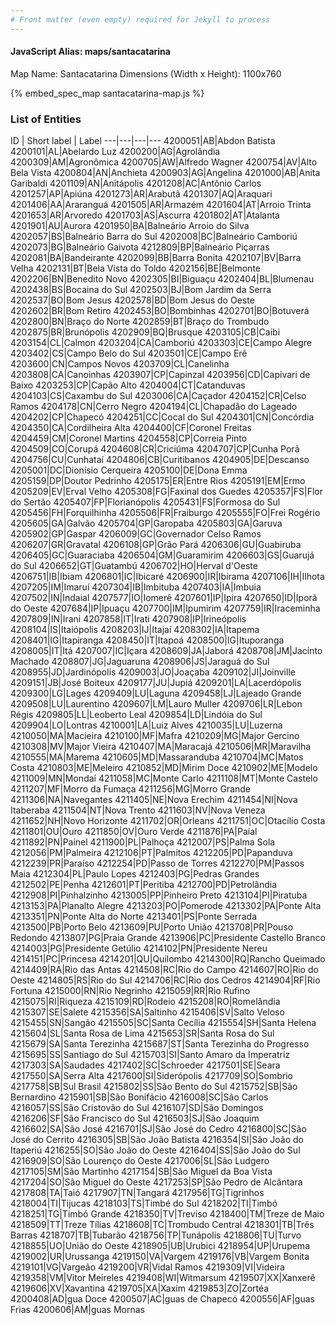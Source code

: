 ```yaml
---
# Front matter (even empty) required for Jekyll to process
---
```


#### JavaScript Alias: maps/santacatarina

Map Name: Santacatarina
Dimensions (Width x Height): 1100x760



{% embed_spec_map santacatarina-map.js %}

### List of Entities

ID | Short label | Label
---|---|---|---
4200051|AB|Abdon Batista
4200101|AL|Abelardo Luz
4200200|AG|Agrolândia
4200309|AM|Agronômica
4200705|AW|Alfredo Wagner
4200754|AV|Alto Bela Vista
4200804|AN|Anchieta
4200903|AG|Angelina
4201000|AB|Anita Garibaldi
4201109|AN|Anitápolis
4201208|AC|Antônio Carlos
4201257|AP|Apiúna
4201273|AR|Arabutã
4201307|AQ|Araquari
4201406|AA|Araranguá
4201505|AR|Armazém
4201604|AT|Arroio Trinta
4201653|AR|Arvoredo
4201703|AS|Ascurra
4201802|AT|Atalanta
4201901|AU|Aurora
4201950|BA|Balneário Arroio do Silva
4202057|BS|Balneário Barra do Sul
4202008|BC|Balneário Camboriú
4202073|BG|Balneário Gaivota
4212809|BP|Balneário Piçarras
4202081|BA|Bandeirante
4202099|BB|Barra Bonita
4202107|BV|Barra Velha
4202131|BT|Bela Vista do Toldo
4202156|BE|Belmonte
4202206|BN|Benedito Novo
4202305|BI|Biguaçu
4202404|BL|Blumenau
4202438|BS|Bocaina do Sul
4202503|BJ|Bom Jardim da Serra
4202537|BO|Bom Jesus
4202578|BD|Bom Jesus do Oeste
4202602|BR|Bom Retiro
4202453|BO|Bombinhas
4202701|BO|Botuverá
4202800|BN|Braço do Norte
4202859|BT|Braço do Trombudo
4202875|BR|Brunópolis
4202909|BQ|Brusque
4203105|CB|Caibi
4203154|CL|Calmon
4203204|CA|Camboriú
4203303|CE|Campo Alegre
4203402|CS|Campo Belo do Sul
4203501|CE|Campo Erê
4203600|CN|Campos Novos
4203709|CL|Canelinha
4203808|CA|Canoinhas
4203907|CP|Capinzal
4203956|CD|Capivari de Baixo
4203253|CP|Capão Alto
4204004|CT|Catanduvas
4204103|CS|Caxambu do Sul
4203006|CA|Caçador
4204152|CR|Celso Ramos
4204178|CN|Cerro Negro
4204194|CL|Chapadão do Lageado
4204202|CP|Chapecó
4204251|CC|Cocal do Sul
4204301|CN|Concórdia
4204350|CA|Cordilheira Alta
4204400|CF|Coronel Freitas
4204459|CM|Coronel Martins
4204558|CP|Correia Pinto
4204509|CO|Corupá
4204608|CR|Criciúma
4204707|CP|Cunha Porã
4204756|CU|Cunhataí
4204806|CB|Curitibanos
4204905|DE|Descanso
4205001|DC|Dionísio Cerqueira
4205100|DE|Dona Emma
4205159|DP|Doutor Pedrinho
4205175|ER|Entre Rios
4205191|EM|Ermo
4205209|EV|Erval Velho
4205308|FG|Faxinal dos Guedes
4205357|FS|Flor do Sertão
4205407|FP|Florianópolis
4205431|FS|Formosa do Sul
4205456|FH|Forquilhinha
4205506|FR|Fraiburgo
4205555|FO|Frei Rogério
4205605|GA|Galvão
4205704|GP|Garopaba
4205803|GA|Garuva
4205902|GP|Gaspar
4206009|GC|Governador Celso Ramos
4206207|GR|Gravatal
4206108|GP|Grão Pará
4206306|GU|Guabiruba
4206405|GC|Guaraciaba
4206504|GM|Guaramirim
4206603|GS|Guarujá do Sul
4206652|GT|Guatambú
4206702|HO|Herval d'Oeste
4206751|IB|Ibiam
4206801|IC|Ibicaré
4206900|IR|Ibirama
4207106|IH|Ilhota
4207205|IM|Imaruí
4207304|IB|Imbituba
4207403|IA|Imbuia
4207502|IN|Indaial
4207577|IO|Iomerê
4207601|IP|Ipira
4207650|ID|Iporã do Oeste
4207684|IP|Ipuaçu
4207700|IM|Ipumirim
4207759|IR|Iraceminha
4207809|IN|Irani
4207858|IT|Irati
4207908|IP|Irineópolis
4208104|IS|Itaiópolis
4208203|IJ|Itajaí
4208302|IA|Itapema
4208401|IG|Itapiranga
4208450|IT|Itapoá
4208500|IG|Ituporanga
4208005|IT|Itá
4207007|IC|Içara
4208609|JA|Jaborá
4208708|JM|Jacinto Machado
4208807|JG|Jaguaruna
4208906|JS|Jaraguá do Sul
4208955|JD|Jardinópolis
4209003|JO|Joaçaba
4209102|JI|Joinville
4209151|JB|José Boiteux
4209177|JU|Jupiá
4209201|LA|Lacerdópolis
4209300|LG|Lages
4209409|LU|Laguna
4209458|LJ|Lajeado Grande
4209508|LU|Laurentino
4209607|LM|Lauro Muller
4209706|LR|Lebon Régis
4209805|LL|Leoberto Leal
4209854|LD|Lindóia do Sul
4209904|LO|Lontras
4210001|LA|Luiz Alves
4210035|LU|Luzerna
4210050|MA|Macieira
4210100|MF|Mafra
4210209|MG|Major Gercino
4210308|MV|Major Vieira
4210407|MA|Maracajá
4210506|MR|Maravilha
4210555|MA|Marema
4210605|MD|Massaranduba
4210704|MC|Matos Costa
4210803|ME|Meleiro
4210852|MD|Mirim Doce
4210902|ME|Modelo
4211009|MN|Mondaí
4211058|MC|Monte Carlo
4211108|MT|Monte Castelo
4211207|MF|Morro da Fumaça
4211256|MG|Morro Grande
4211306|NA|Navegantes
4211405|NE|Nova Erechim
4211454|NI|Nova Itaberaba
4211504|NT|Nova Trento
4211603|NV|Nova Veneza
4211652|NH|Novo Horizonte
4211702|OR|Orleans
4211751|OC|Otacílio Costa
4211801|OU|Ouro
4211850|OV|Ouro Verde
4211876|PA|Paial
4211892|PN|Painel
4211900|PL|Palhoça
4212007|PS|Palma Sola
4212056|PM|Palmeira
4212106|PT|Palmitos
4212205|PD|Papanduva
4212239|PR|Paraíso
4212254|PD|Passo de Torres
4212270|PM|Passos Maia
4212304|PL|Paulo Lopes
4212403|PG|Pedras Grandes
4212502|PE|Penha
4212601|PT|Peritiba
4212700|PD|Petrolândia
4212908|PI|Pinhalzinho
4213005|PP|Pinheiro Preto
4213104|PI|Piratuba
4213153|PA|Planalto Alegre
4213203|PO|Pomerode
4213302|PA|Ponte Alta
4213351|PN|Ponte Alta do Norte
4213401|PS|Ponte Serrada
4213500|PB|Porto Belo
4213609|PU|Porto União
4213708|PR|Pouso Redondo
4213807|PG|Praia Grande
4213906|PC|Presidente Castello Branco
4214003|PG|Presidente Getúlio
4214102|PN|Presidente Nereu
4214151|PC|Princesa
4214201|QU|Quilombo
4214300|RQ|Rancho Queimado
4214409|RA|Rio das Antas
4214508|RC|Rio do Campo
4214607|RO|Rio do Oeste
4214805|RS|Rio do Sul
4214706|RC|Rio dos Cedros
4214904|RF|Rio Fortuna
4215000|RN|Rio Negrinho
4215059|RR|Rio Rufino
4215075|RI|Riqueza
4215109|RD|Rodeio
4215208|RO|Romelândia
4215307|SE|Salete
4215356|SA|Saltinho
4215406|SV|Salto Veloso
4215455|SN|Sangão
4215505|SC|Santa Cecília
4215554|SH|Santa Helena
4215604|SL|Santa Rosa de Lima
4215653|SR|Santa Rosa do Sul
4215679|SA|Santa Terezinha
4215687|ST|Santa Terezinha do Progresso
4215695|SS|Santiago do Sul
4215703|SI|Santo Amaro da Imperatriz
4217303|SA|Saudades
4217402|SC|Schroeder
4217501|SE|Seara
4217550|SA|Serra Alta
4217600|SI|Siderópolis
4217709|SO|Sombrio
4217758|SB|Sul Brasil
4215802|SS|São Bento do Sul
4215752|SB|São Bernardino
4215901|SB|São Bonifácio
4216008|SC|São Carlos
4216057|SS|São Cristovão do Sul
4216107|SD|São Domingos
4216206|SF|São Francisco do Sul
4216503|SJ|São Joaquim
4216602|SA|São José
4216701|SJ|São José do Cedro
4216800|SC|São José do Cerrito
4216305|SB|São João Batista
4216354|SI|São João do Itaperiú
4216255|SO|São João do Oeste
4216404|SS|São João do Sul
4216909|SO|São Lourenço do Oeste
4217006|SL|São Ludgero
4217105|SM|São Martinho
4217154|SB|São Miguel da Boa Vista
4217204|SO|São Miguel do Oeste
4217253|SP|São Pedro de Alcântara
4217808|TA|Taió
4217907|TN|Tangará
4217956|TG|Tigrinhos
4218004|TI|Tijucas
4218103|TS|Timbé do Sul
4218202|TI|Timbó
4218251|TG|Timbó Grande
4218350|TV|Treviso
4218400|TM|Treze de Maio
4218509|TT|Treze Tílias
4218608|TC|Trombudo Central
4218301|TB|Três Barras
4218707|TB|Tubarão
4218756|TP|Tunápolis
4218806|TU|Turvo
4218855|UO|União do Oeste
4218905|UB|Urubici
4218954|UP|Urupema
4219002|UR|Urussanga
4219150|VA|Vargem
4219176|VB|Vargem Bonita
4219101|VG|Vargeão
4219200|VR|Vidal Ramos
4219309|VI|Videira
4219358|VM|Vitor Meireles
4219408|WI|Witmarsum
4219507|XX|Xanxerê
4219606|XV|Xavantina
4219705|XA|Xaxim
4219853|ZO|Zortéa
4200408|AD|gua Doce
4200507|AC|guas de Chapecó
4200556|AF|guas Frias
4200606|AM|guas Mornas

